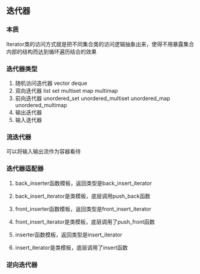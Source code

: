 ## 迭代器
### 本质
lterator类的访问方式就是把不同集合类的访问逻辑抽象出来，使得不用暴露集合内部的结构而达到循环遍历结合的效果

### 迭代器类型
1. 随机访问迭代器 vector deque
2. 双向迭代器 list set multiset map multimap 
3. 前向迭代器 unordered_set unordered_multiset unordered_map unordered_multimap
4. 输出迭代器
5. 输入迭代器

### 流迭代器
可以将输入输出流作为容器看待

### 迭代器适配器
1. back_inserter函数模板，返回类型是back_insert_iterator
2. back_insert_iterator是类模板，底层调用push_back函数

3. front_inserter函数模板，返回类型是front_insert_iterator
4. front_insert_iterator是类模板，底层调用了push_front函数

5. inserter函数模板，返回类型是insert_iterator
6. insert_iterator是类模板，底层调用了insert函数

### 逆向迭代器